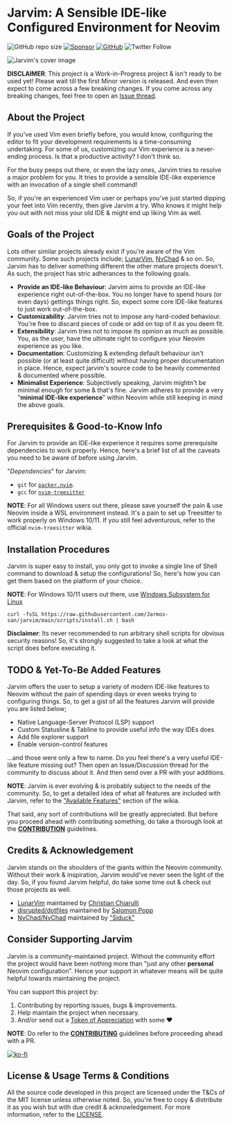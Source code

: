 # Jarvim: A Sensible IDE-like Configured Environment for Neovim

![GitHub repo size](https://img.shields.io/github/repo-size/Jarmos-san/jarvim?label=Repo%20Size&logo=GitHub&style=flat-square)
[![Sponsor](https://img.shields.io/badge/Sponsor-With%20a%20Coffee%2FBook-yellow)](https://www.buymeacoffee.com/jarmos)
[![GitHub](https://img.shields.io/github/license/Jarmos-san/Jarvim?label=License&logo=GitHub&style=flat-square)](./LICENSE)
![Twitter Follow](https://img.shields.io/twitter/follow/Jarmosan?style=social)

![Jarvim's cover image](./assets/Jarvim.png)

**DISCLAIMER**: This project is a Work-in-Progress project & isn't ready to be
used yet! Please wait till the first Minor version is released. And even then
expect to come across a few breaking changes. If you come across any breaking
changes, feel free to open an
[Issue thread](https://github.com/Jarmos-san/jarvim/issues/new/choose).

## About the Project

If you've used Vim even briefly before, you would know, configuring the editor
to fit your development requirements is a time-consuming undertaking. For some
of us, customizing our Vim experience is a never-ending process. Is that a
productive activity? I don't think so.

For the busy peeps out there, or even the lazy ones, Jarvim tries to resolve a
major problem for you. It tries to provide a sensible IDE-like experience with
an invocation of a single shell command!

So, if you're an experienced Vim user or perhaps you've just started dipping
your feet into Vim recently, then give Jarvim a try. Who knows it might help you
out with not miss your old IDE & might end up liking Vim as well.

## Goals of the Project

Lots other similar projects already exist if you're aware of the Vim community.
Some such projects include; [LunarVim](https://github.com/LunarVim/LunarVim),
[NvChad](https://github.com/NvChad/NvChad) & so on. So, Jarvim has to deliver
something different the other mature projects doesn't. As such, the project has
stric adherances to the following goals.

- **Provide an IDE-like Behaviour**: Jarvim aims to provide an IDE-like
  experience right out-of-the-box. You no longer have to spend hours (or even
  days) gettings things right. So, expect some core IDE-like features to just
  work out-of-the-box.
- **Customizability**: Jarvim tries not to impose any hard-coded behaviour.
  You're free to discard pieces of code or add on top of it as you deem fit.
- **Extensibility**: Jarvim tries not to impose its opinion as much as possible.
  You, as the user, have the ultimate right to configure your Neovim experience
  as you like.
- **Documentation**: Customizing & extending default behaviour isn't possible
  (or at least quite difficult) without having proper documentation in place.
  Hence, expect jarvim's source code to be heavily commented & documented where
  possible.
- **Minimalist Experience**: Subjectively speaking, Jarvim mightn't be minimal
  enough for some & that's fine. Jarvim adheres to provide a very "**minimal
  IDE-like experience**" within Neovim while still keeping in mind the above
  goals.

## Prerequisites & Good-to-Know Info

For Jarvim to provide an IDE-like experience it requires some prerequisite
dependencies to work properly. Hence, here's a brief list of all the caveats you
need to be aware of before using Jarvim.

"_Dependencies_" for Jarvim:

- `git` for [`packer.nvim`](https://github.com/wbthomasan/packer.nvim).
- `gcc` for
  [`nvim-treesitter`](https://github.com/nvim-treesitter/nvim-treesitter)

**NOTE**: For all Windows users out there, please save yourself the pain & use
Neovim inside a WSL environment instead. It's a pain to set up Treesitter to
work properly on Windows 10/11. If you still feel adventurous, refer to the
official `nvim-treesitter` wikia.

## Installation Procedures

Jarvim is super easy to install, you only got to invoke a single line of Shell
command to download & setup the configurations! So, here's how you can get them
based on the platform of your choice.

**NOTE**: For Windows 10/11 users out there, use
[Windows Subsystem for Linux](https://docs.microsoft.com/en-us/windows/wsl)

```shell
curl -fsSL https://raw.githubusercontent.com/Jarmos-san/jarvim/main/scripts/install.sh | bash
```

**Disclaimer**: Its never recommended to run arbitrary shell scripts for obvious
security reasons! So, it's strongly suggested to take a look at what the script
does before executing it.

## TODO & Yet-To-Be Added Features

Jarvim offers the user to setup a variety of modern IDE-like features to Neovim
without the pain of spending days or even weeks trying to configuring things.
So, to get a gist of all the features Jarvim will provide you are listed below;

- Native Language-Server Protocol (LSP) support
- Custom Statusline & Tabline to provide useful info the way IDEs does
- Add file explorer support
- Enable version-control features

...and those were only a few to name. Do you feel there's a very useful IDE-like
feature missing out? Then open an Issue/Discussion thread for the community to
discuss about it. And then send over a PR with your additions.

**NOTE**: Jarvim is ever evolving & is probably subject to the needs of the
community. So, to get a detailed idea of what all features are included with
Jarvim, refer to the
["Available Features"](https://github.com/Jarmos-san/jarvim/wiki/Introducing-Jarvim!#available-features)
section of the wikia.

That said, any sort of contributions will be greatly appreciated. But before you
proceed ahead with contributing something, do take a thorough look at the
[**CONTRIBUTION**](./.github/CONTRIBUTING.md) guidelines.

## Credits & Acknowledgement

Jarvim stands on the shoulders of the giants within the Neovim community.
Without their work & inspiration, Jarvim would've never seen the light of the
day. So, if you found Jarvim helpful, do take some time out & check out those
projects as well.

- [LunarVim](https://github.com/LunarVim/LunarVim) maintained by
  [Christian Chiarulli](https://github.com/ChristianChiarulli)
- [disrupted/dotfiles](https://github.com/disrupted/dotfiles/tree/master/.config/nvim)
  maintained by [Salomon Popp](https://github.com/disrupted)
- [NvChad/NvChad](https://github.com/NvChad/NvChad) maintained by
  ["Siduck"](https://github.com/siduck76)

## Consider Supporting Jarvim

Jarvim is a community-maintained project. Without the community effort the
project would have been nothing more than "just any other **personal** Neovim
configuration". Hence your support in whatever means will be quite helpful
towards maintaining the project.

You can support this project by:

1. Contributing by reporting issues, bugs & improvements.
2. Help maintain the project when necessary.
3. And/or send out a
   [Token of Appreciation](https://www.buymeacoffee.com/jarmos) with some
   :heart:

**NOTE**: Do refer to the [**CONTRIBUTING**](./.github/CONTRIBUTING.md)
guidelines before proceeding ahead with a PR.

[![ko-fi](https://ko-fi.com/img/githubbutton_sm.svg)](https://ko-fi.com/H2H567ZQH)

## License & Usage Terms & Conditions

All the source code developed in this project are licensed under the T&Cs of the
MIT license unless otherwise noted. So, you're free to copy & distribute it as
you wish but with due credit & acknowledgement. For more information, refer to
the [LICENSE](./LICENSE).
